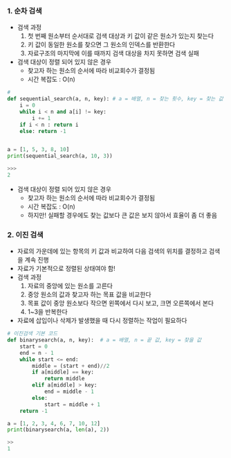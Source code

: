 ### 1. 순차 검색

- 검색 과정
    1. 첫 번째 원소부터 순서대로 검색 대상과 키 값이 같은 원소가 있는지 찾는다
    2. 키 값이 동일한 원소를 찾으면 그 원소의 인덱스를 반환한다
    3. 자료구조의 마지막에 이를 때까지 검색 대상을 차지 못하면 검색 실패
- 검색 대상이 정렬 되어 있지 않은 경우
    - 찾고자 하는 원소의 순서에 따라 비교회수가 결정됨
    - 시간 복잡도 : O(n)
  
```python
# 
def sequential_search(a, n, key): # a = 배열, n = 찾는 횟수, key = 찾는 값
    i = 0
    while i < n and a[i] != key:
        i += 1
    if i < n : return i
    else: return -1


a = [1, 5, 3, 8, 10]
print(sequential_search(a, 10, 3))

>>> 
2
```

- 검색 대상이 정렬 되어 있지 않은 경우
    - 찾고자 하는 원소의 순서에 따라 비교회수가 결정됨
    - 시간 복잡도 : O(n)
    - 하지만! 실패할 경우에도 찾는 값보다 큰 값은 보지 않아서 효율이 좀 더 좋음


### 2. 이진 검색

- 자료의 가운데에 있는 항목의 키 값과 비교하여 다음 검색의 위치를 결정하고 검색을 계속 진행
- 자료가 기본적으로 정렬된 상태여야 함!
- 검색 과정
    1. 자료의 중앙에 있는 원소를 고른다
    2. 중앙 원소의 값과 찾고자 하는 목표 값을 비교한다
    3. 목표 값이 중앙 원소보다 작으면 왼쪽에서 다시 보고, 크면 오른쪽에서 본다
    4. 1~3을 반복한다
- 자료에 삽입이나 삭제가 발생했을 때 다시 정렬하는 작업이 필요하다

```python
# 이진검색 기본 코드
def binarysearch(a, n, key):  # a = 배열, n = 끝 값, key = 찾을 값
    start = 0
    end = n - 1
    while start <= end:
        middle = (start + end)//2
        if a[middle] == key:
            return middle
        elif a[middle] > key:
            end = middle - 1
        else:
            start = middle + 1
    return -1

a = [1, 2, 3, 4, 6, 7, 10, 12]
print(binarysearch(a, len(a), 2))

>> 
1
```